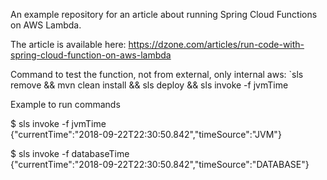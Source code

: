 An example repository for an article about running Spring Cloud Functions on AWS Lambda.

The article is available here: https://dzone.com/articles/run-code-with-spring-cloud-function-on-aws-lambda


Command to test the function, not from external, only internal aws:
`sls remove && mvn clean install && sls deploy && sls invoke -f jvmTime

Example to run commands

$ sls invoke -f jvmTime<br>
{"currentTime":"2018-09-22T22:30:50.842","timeSource":"JVM"}

$ sls invoke -f databaseTime<br>
{"currentTime":"2018-09-22T22:30:50.842","timeSource":"DATABASE"}
